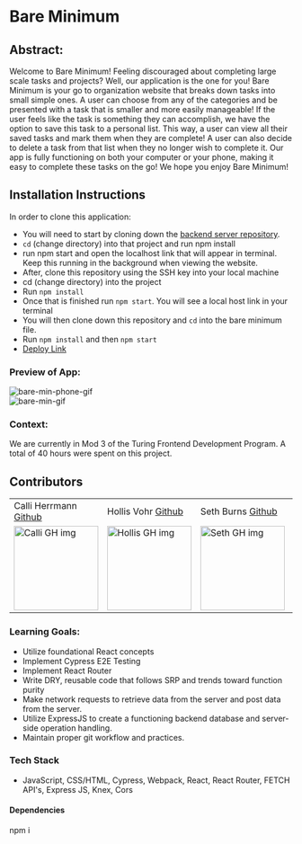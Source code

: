 # Bare Minimum

## Abstract: 
Welcome to Bare Minimum! Feeling discouraged about completing large scale tasks and projects? Well, our application is the one for you! Bare Minimum is your go to organization website that breaks down tasks into small simple ones. A user can choose from any of the categories and be presented with a task that is smaller and more easily manageable! If the user feels like the task is something they can accomplish, we have the option to save this task to a personal list. This way, a user can view all their saved tasks and mark them when they are complete! A user can also decide to delete a task from that list when they no longer wish to complete it. Our app is fully functioning on both your computer or your phone, making it easy to complete these tasks on the go! We hope you enjoy Bare Minimum!

## Installation Instructions
In order to clone this application:
- You will need to start by cloning down the [backend server repository](https://github.com/SethBurns/bare-minimum-api).
- `cd` (change directory) into that project and run npm install
- run npm start and open the localhost link that will appear in terminal. Keep this running in the background when viewing the website.
- After, clone this repository using the SSH key into your local machine
- cd (change directory) into the project
- Run `npm install`
- Once that is finished run `npm start`. You will see a local host link in your terminal
- You will then clone down this repository and `cd` into the bare minimum file.
- Run `npm install` and then `npm start`
- [Deploy Link](https://bare-minimum.vercel.app/)

### Preview of App:
![bare-min-phone-gif](https://github.com/SethBurns/bare-minimum/assets/126219151/d9c07fb8-5acf-42fa-95a8-87cd808a42c3) <br>
![bare-min-gif](https://github.com/SethBurns/bare-minimum/assets/126219151/246c9c77-b3cc-4225-806a-9c929b872dcc)


### Context:
We are currently in Mod 3 of the Turing Frontend Development Program. A total of 40 hours were spent on this project.

## Contributors
<table>
     <tr>
        <td> Calli Herrmann <a href="https://github.com/CaliHam">Github</td>
        <td> Hollis Vohr <a href="https://github.com/hvohr">Github</td>
        <td> Seth Burns <a href="https://github.com/SethBurns">Github</td>
        <td> Taranveer Singh <a href="https://github.com/taranveersingh93">Github</td>
    </tr>
    <tr>
        <td><img src="https://avatars.githubusercontent.com/u/126219151?v=4" alt="Calli GH img"
    width="150" height="auto" /></td>
        <td><img src="https://avatars.githubusercontent.com/u/123392693?v=4" alt="Hollis GH img"
    width="150" height="auto" /></td>
        <td><img src="https://avatars.githubusercontent.com/u/123792434?v=4" alt="Seth GH img"
    width="150" height="auto" /></td>
        <td><img src="https://avatars.githubusercontent.com/u/122247155?v=4" alt="Taranveer GH img"
    width="150" height="auto" /></td>
    </tr>
</table>

### Learning Goals:
- Utilize foundational React concepts
- Implement Cypress E2E Testing
- Implement React Router
- Write DRY, reusable code that follows SRP and trends toward function purity
- Make network requests to retrieve data from the server and post data from the server.
- Utilize ExpressJS to create a functioning backend database and server-side operation handling. 
- Maintain proper git workflow and practices.

### Tech Stack
- JavaScript, CSS/HTML, Cypress, Webpack, React, React Router, FETCH API's, Express JS, Knex, Cors

#### Dependencies
npm i
